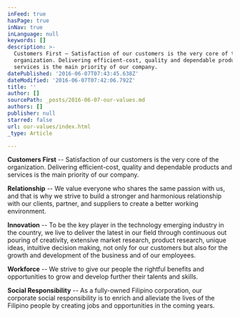 ```yaml
---
inFeed: true
hasPage: true
inNav: true
inLanguage: null
keywords: []
description: >-
  Customers First – Satisfaction of our customers is the very core of the
  organization. Delivering efficient-cost, quality and dependable products and
  services is the main priority of our company.
datePublished: '2016-06-07T07:43:45.638Z'
dateModified: '2016-06-07T07:42:06.792Z'
title: ''
author: []
sourcePath: _posts/2016-06-07-our-values.md
authors: []
publisher: null
starred: false
url: our-values/index.html
_type: Article

---
```

**Customers First** -- Satisfaction of our customers is the very core of the organization. Delivering efficient-cost, quality and dependable products and services is the main priority of our company.

**Relationship** -- We value everyone who shares the same passion with us, and that is why we strive to build a stronger and harmonious relationship with our clients, partner, and suppliers to create a better working environment.

**Innovation** -- To be the key player in the technology emerging industry in the country, we live to deliver the latest in our field through continuous out pouring of creativity, extensive market research, product research, unique ideas, intuitive decision making, not only for our customers but also for the growth and development of the business and of our employees.

**Workforce** -- We strive to give our people the rightful benefits and opportunities to grow and develop further their talents and skills.

**Social Responsibility** -- As a fully-owned Filipino corporation, our corporate social responsibility is to enrich and alleviate the lives of the Filipino people by creating jobs and opportunities in the coming years.